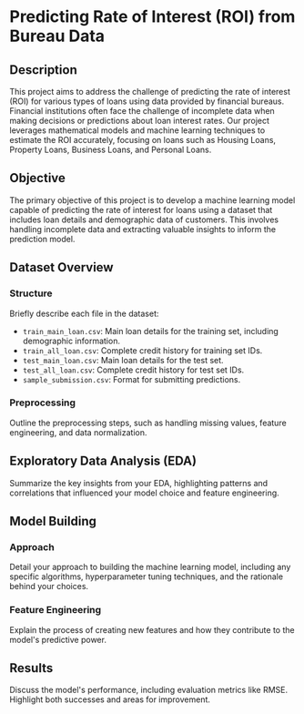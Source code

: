 # Predicting Rate of Interest (ROI) from Bureau Data

## Description
This project aims to address the challenge of predicting the rate of interest (ROI) for various types of loans using data provided by financial bureaus. Financial institutions often face the challenge of incomplete data when making decisions or predictions about loan interest rates. Our project leverages mathematical models and machine learning techniques to estimate the ROI accurately, focusing on loans such as Housing Loans, Property Loans, Business Loans, and Personal Loans.

## Objective
The primary objective of this project is to develop a machine learning model capable of predicting the rate of interest for loans using a dataset that includes loan details and demographic data of customers. This involves handling incomplete data and extracting valuable insights to inform the prediction model.

## Dataset Overview

### Structure
Briefly describe each file in the dataset:

- `train_main_loan.csv`: Main loan details for the training set, including demographic information.
- `train_all_loan.csv`: Complete credit history for training set IDs.
- `test_main_loan.csv`: Main loan details for the test set.
- `test_all_loan.csv`: Complete credit history for test set IDs.
- `sample_submission.csv`: Format for submitting predictions.

### Preprocessing
Outline the preprocessing steps, such as handling missing values, feature engineering, and data normalization.

## Exploratory Data Analysis (EDA)
Summarize the key insights from your EDA, highlighting patterns and correlations that influenced your model choice and feature engineering.

## Model Building

### Approach
Detail your approach to building the machine learning model, including any specific algorithms, hyperparameter tuning techniques, and the rationale behind your choices.

### Feature Engineering
Explain the process of creating new features and how they contribute to the model's predictive power.

## Results
Discuss the model's performance, including evaluation metrics like RMSE. Highlight both successes and areas for improvement.

